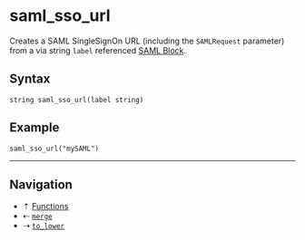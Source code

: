 # saml_sso_url

Creates a SAML SingleSignOn URL (including the `SAMLRequest` parameter) from a
via string `label` referenced [SAML Block](../blocks/saml.md).

## Syntax

```hcl
string saml_sso_url(label string)
```

## Example

```hcl
saml_sso_url("mySAML")
```

-----

## Navigation

* &#8673; [Functions](../functions.md)
* &#8672; [`merge`](merge.md)
* &#8674; [`to_lower`](to-lower.md)
